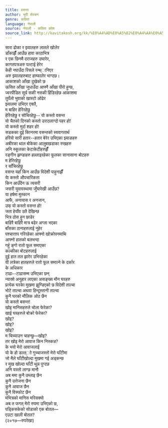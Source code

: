```yaml
---
title: वसन्त
author: भूपी शेरचन
genre: कविता
language: नेपाली
source: नेपाली - कविता कोश
source_link: http://kavitakosh.org/kk/%E0%A4%AD%E0%A5%82%E0%A4%AA%E0%A5%80_%E0%A4%B6%E0%A5%87%E0%A4%B0%E0%A4%9A%E0%A4%A8
---
```


सारा ढोका र झ्यालहरु लातले खोलेर  
डाँकाझैँ आउँछ हावा काठाभित्र  
र एक छिनमै दराजहरु उघारेर,  
कागतपत्रअरु पल्टाई हेरेर  
केही नपाउँदा रिसले रन्थ्ानिएर  
अरु झ्यालहरुबाट हाम्फालेर भाग्दछ।  
आकाशको आँखा दुखेको छ  
ऊसित आँखा जुधाउँदा आफ्नै आँखा पीरो हुन्छ,  
ज्वरपीडित सूर्य सकी नसकी हिंडिरहेछ आकाशमा  
तुवँलो भुवाको खास्टो ओढेर  
झ्यालमा उभिएर एक्लै,  
म बाहिर हेरिरहेछु  
हेरिरहेछु र सोचिरहेछु-- यो कस्तो वसन्त  
यो चैतको दिनको कस्तो उराठलाग्दो पहर हो!  
यो कस्तो मुर्दा शहर हो!  
सडकका दुई किानरमा वसन्तको स्ववागतार्थ  
हरियो सारी हतार--हतार बेरेर उभिएका झ्याङहरु  
अबीरका थाल बोकेका आलुबखडाका रुखहरु  
अनि स्कूलका केटाकेटीहरुझैँ  
रङ्गीन झण्डाहरु हल्लाइरहेका फूलका सानासाना बोटहरु  
म हेरिरहेछु  
र साँचिरहेछु  
वसन्त यहाँ किन आउँछ विदेशी पाहुनाझैँ  
येा कस्तो औपचारिकता  
किन आउँदैन ऊ त्यसरी  
जसरी युवावस्थामा जुँघारेखी आउँछ?  
या हर्षमा मुस्कान  
आफै, अनायास र अनजान,  
उफ् यो कस्तो वसन्त हो!  
जता हेर्योव उतै देखिन्छ  
भित्र ठोस हुन छाडेर  
बाहिरै बाहिरै मात्र बढेर अग्ला भएका  
बाँसका ठानाहरुलाई नुहेर  
पश्चात्ताप गरिरहेका आफ्नो खोक्रोपनमाथि  
आफ्नो हातको बलभन्दा  
गर्हु ङ्गो रातो फूल समाएका  
कल्कीका बोटहरुलाई  
दुई हात तल झारेर उभिरहेका  
यी लत्रेका हातहरुले रातो फूल समात्ने के दर्कार  
के अधिकार  
टाढा--टाढासम्म उभिएका छन्  
न्यास्रो अनुहार लाएका असङ्ख्य मौन घरहरु  
प्रत्येक घरकेा मुखमा झुण्डिएको छ विदेशी ताल्चा  
भोटे ताल्चा अथवा हिन्दूस्तानी ताल्चा  
कुनै घरको मौलिक ओठ छैन  
यो कस्तो बसन्त!  
खोइ मानिसहरुले चोला फेरेका?  
खाई घरहरुले बोक्रो फेरेका?  
खोइ?  
खोइ?  
खोइ?  
म चिच्याउन चाहन्छु―खोइ?  
तर खोइ मेरो आवाज किन निस्कन्न?  
के भयो मेरो आवाजलाई  
यो के हो डल्ल्ाो गुच्चाजस्तो मेरो घाँटीमा  
जो मैले घाँटीखोल्दा मुखमा गई अड्कन्छ  
र मुख खोल्दा घाँटी थुन्न पुग्दछ  
अनि यस्तो लाग्छ मानौ  
अब ममा कुनै उम्लाइ छैन  
कुनै उत्तेजना छैन  
कुनै आवाज छैन  
कुनै विस्फोट छैन  
मभित्रको मानिस मरिसक्यो  
अब त फगत् मेरो रुपमा उभिएको छ,  
पड्किसकेको सोडाको एक बोतल―  
एउटा खाली बोतल?  
(२०१७―रुपरेखा)
